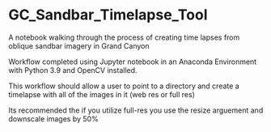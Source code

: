 # GC_Sandbar_Timelapse_Tool
A notebook walking through the process of creating time lapses from oblique sandbar imagery in Grand Canyon


Workflow completed using Jupyter notebook in an Anaconda Environment with Python 3.9 and OpenCV installed.

This workflow should allow a user to point to a directory and create a timelapse with all of the images in it (web res or full res)

Its recommended the if you utilize full-res you use the resize arguement and downscale images by 50%
